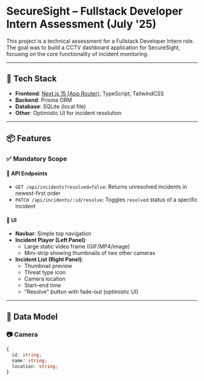 # SecureSight – Fullstack Developer Intern Assessment (July '25)

This project is a technical assessment for a Fullstack Developer Intern role. The goal was to build a CCTV dashboard application for SecureSight, focusing on the core functionality of incident monitoring.

---

## 🔧 Tech Stack

- **Frontend**: [Next.js 15 (App Router)](https://nextjs.org/), TypeScript, TailwindCSS
- **Backend**: Prisma ORM
- **Database**: SQLite (local file)
- **Other**: Optimistic UI for incident resolution

---

## 📦 Features

### ✅ Mandatory Scope

#### 🔹 API Endpoints

- `GET /api/incidents?resolved=false`: Returns unresolved incidents in newest-first order
- `PATCH /api/incidents/:id/resolve`: Toggles `resolved` status of a specific incident

#### 🔹 UI

- **Navbar**: Simple top navigation
- **Incident Player (Left Panel)**:
  - Large static video frame (GIF/MP4/image)
  - Mini-strip showing thumbnails of two other cameras
- **Incident List (Right Panel)**:
  - Thumbnail preview
  - Threat type icon
  - Camera location
  - Start–end time
  - "Resolve" button with fade-out (optimistic UI)

---

## 🧪 Data Model

### 📷 Camera

```ts
{
  id: string;
  name: string;
  location: string;
}
